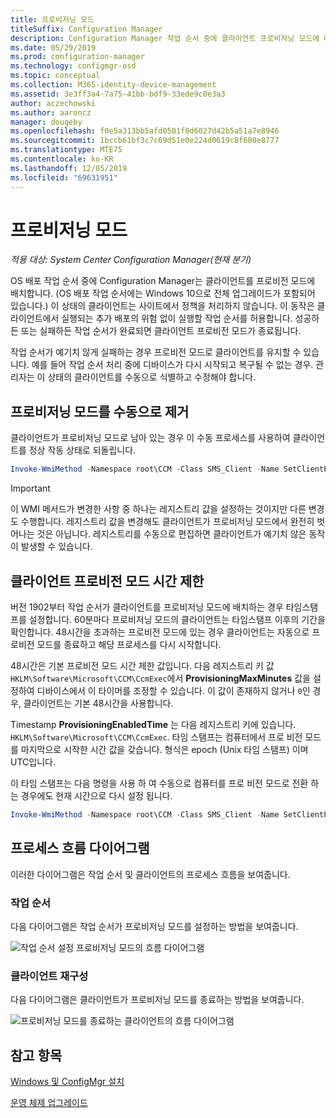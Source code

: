 ```yaml
---
title: 프로비저닝 모드
titleSuffix: Configuration Manager
description: Configuration Manager 작업 순서 중에 클라이언트 프로비저닝 모드에 대해 알아봅니다.
ms.date: 05/29/2019
ms.prod: configuration-manager
ms.technology: configmgr-osd
ms.topic: conceptual
ms.collection: M365-identity-device-management
ms.assetid: 3e3ff3a4-7a75-41bb-bdf9-33ede9c0e3a3
author: aczechowski
ms.author: aaroncz
manager: dougeby
ms.openlocfilehash: f0e5a313bb5afd0501f0d6027d42b5a51a7e8946
ms.sourcegitcommit: 1bccb61bf3c7c69d51e0e224d0619c8f608e8777
ms.translationtype: MTE75
ms.contentlocale: ko-KR
ms.lasthandoff: 12/05/2019
ms.locfileid: "69631951"
---
```

# <a name="provisioning-mode"></a>프로비저닝 모드

*적용 대상: System Center Configuration Manager(현재 분기)*

OS 배포 작업 순서 중에 Configuration Manager는 클라이언트를 프로비전 모드에 배치합니다. (OS 배포 작업 순서에는 Windows 10으로 전체 업그레이드가 포함되어 있습니다.) 이 상태의 클라이언트는 사이트에서 정책을 처리하지 않습니다. 이 동작은 클라이언트에서 실행되는 추가 배포의 위험 없이 실행할 작업 순서를 허용합니다. 성공하든 또는 실패하든 작업 순서가 완료되면 클라이언트 프로비전 모드가 종료됩니다.

작업 순서가 예기치 않게 실패하는 경우 프로비전 모드로 클라이언트를 유지할 수 있습니다. 예를 들어 작업 순서 처리 중에 디바이스가 다시 시작되고 복구될 수 없는 경우. 관리자는 이 상태의 클라이언트를 수동으로 식별하고 수정해야 합니다.


## <a name="manually-remove-provisioning-mode"></a>프로비저닝 모드를 수동으로 제거

클라이언트가 프로비저닝 모드로 남아 있는 경우 이 수동 프로세스를 사용하여 클라이언트를 정상 작동 상태로 되돌립니다.

```PowerShell
Invoke-WmiMethod -Namespace root\CCM -Class SMS_Client -Name SetClientProvisioningMode -ArgumentList $false
```

> [!Important]  
> 이 WMI 메서드가 변경한 사항 중 하나는 레지스트리 값을 설정하는 것이지만 다른 변경도 수행합니다. 레지스트리 값을 변경해도 클라이언트가 프로비저닝 모드에서 완전히 벗어나는 것은 아닙니다. 레지스트리를 수동으로 편집하면 클라이언트가 예기치 않은 동작이 발생할 수 있습니다.  


## <a name="client-provisioning-mode-timeout"></a>클라이언트 프로비전 모드 시간 제한

버전 1902부터 작업 순서가 클라이언트를 프로비저닝 모드에 배치하는 경우 타임스탬프를 설정합니다. 60분마다 프로비저닝 모드의 클라이언트는 타임스탬프 이후의 기간을 확인합니다. 48시간을 초과하는 프로비전 모드에 있는 경우 클라이언트는 자동으로 프로비전 모드를 종료하고 해당 프로세스를 다시 시작합니다.

48시간은 기본 프로비전 모드 시간 제한 값입니다. 다음 레지스트리 키 값 `HKLM\Software\Microsoft\CCM\CcmExec`에서 **ProvisioningMaxMinutes** 값을 설정하여 디바이스에서 이 타이머를 조정할 수 있습니다. 이 값이 존재하지 않거나 `0`인 경우, 클라이언트는 기본 48시간을 사용합니다.

Timestamp **ProvisioningEnabledTime** 는 다음 레지스트리 키에 있습니다. `HKLM\Software\Microsoft\CCM\CcmExec`. 타임 스탬프는 컴퓨터에서 프로 비전 모드를 마지막으로 시작한 시간 값을 갖습니다. 형식은 epoch (Unix 타임 스탬프) 이며 UTC입니다.

이 타임 스탬프는 다음 명령을 사용 하 여 수동으로 컴퓨터를 프로 비전 모드로 전환 하는 경우에도 현재 시간으로 다시 설정 됩니다.

```powershell
Invoke-WmiMethod -Namespace root\CCM -Class SMS_Client -Name SetClientProvisioningMode -ArgumentList $true
```

## <a name="process-flow-diagrams"></a>프로세스 흐름 다이어그램

이러한 다이어그램은 작업 순서 및 클라이언트의 프로세스 흐름을 보여줍니다.

### <a name="task-sequence"></a>작업 순서

다음 다이어그램은 작업 순서가 프로비저닝 모드를 설정하는 방법을 보여줍니다.

![작업 순서 설정 프로비저닝 모드의 흐름 다이어그램](media/3197824-ts-flow.png)

### <a name="client-remediation"></a>클라이언트 재구성

다음 다이어그램은 클라이언트가 프로비저닝 모드를 종료하는 방법을 보여줍니다.

![프로비저닝 모드를 종료하는 클라이언트의 흐름 다이어그램](media/3197824-client-flow.png)


## <a name="see-also"></a>참고 항목

[Windows 및 ConfigMgr 설치](/sccm/osd/understand/task-sequence-steps#BKMK_SetupWindowsandConfigMgr)

[운영 체제 업그레이드](/sccm/osd/understand/task-sequence-steps#BKMK_UpgradeOS)
